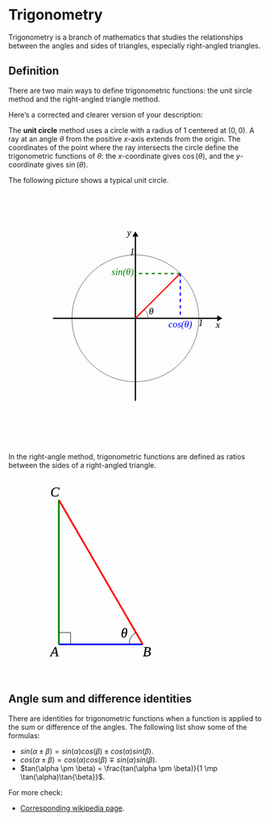 # Trigonometry

Trigonometry is a branch of mathematics that studies the relationships between the angles and sides of triangles, especially right-angled triangles.

## Definition

There are two main ways to define trigonometric functions: the unit sircle method and the right-angled triangle method.

Here’s a corrected and clearer version of your description:

The **unit circle** method uses a circle with a radius of 1 centered at $(0, 0)$. A ray at an angle $\theta$ from the positive $x$-axis extends from the origin. The coordinates of the point where the ray intersects the circle define the trigonometric functions of $\theta$: the $x$-coordinate gives $\cos(\theta)$, and the $y$-coordinate gives $\sin(\theta)$.

The following picture shows a typical unit circle.

<svg width="600" height="600" viewBox="-2 -2 4 4" xmlns="http://www.w3.org/2000/svg">
  <g font-size="0.15" text-anchor="middle" stroke-width="0.02" style="font-family: 'LatinModern'" font-style="italic">
   <line x1="-1.3" y1="0" x2="1.3" y2="0" stroke="black"/>
   <line x1="0" y1="-1.3" x2="0" y2="1.3" stroke="black"/>
   <circle cx="0" cy="0" r="1" fill="none" stroke="black" stroke-width="0.005"/>
   <path d="M 1.3 0.03 L 1.35 0 L 1.3 -0.03 Z" fill="black" stroke="black"/>
   <path d="M 0.03 -1.3 L 0 -1.35 L -0.03 -1.3 Z" fill="black" stroke="black"/>
   <text x="1.03" y="0.12">1</text>
   <text x="-0.05" y="-1">1</text>
   <line x1="0" y1="0" x2="0.707" y2="-0.707" stroke="red"/>
   <line x1="0.707" y1="-0.707" x2="0" y2="-0.707" stroke="green" stroke-dasharray="0.05"/>
   <text x="-0.2" y="-0.68" fill="green">sin(θ)</text>
   <line x1="0.707" y1="-0.707" x2="0.707" y2="0" stroke="blue" stroke-dasharray="0.05"/>
   <text x="0.707" y="0.14" fill='blue'>cos(θ)</text>
   <text x="0.25" y="-0.06">θ</text>
   <text x="-0.1" y="-1.3">y</text>
   <text x="1.3" y="0.15">x</text>
  </g>
  <path d="M 0.14,-0.14 A 0.2,0.2 0 0,1 0.2,0" fill="none" stroke="black" stroke-width="0.005"/>
</svg>

In the right-angle method, trigonometric functions are defined as ratios between the sides of a right-angled triangle.

<svg width="400" height="400" viewBox="-0.2 -1 1 1.2"  xmlns="http://www.w3.org/2000/svg" 
stroke="black" style="font-family: 'LatinModern'" font-style="italic" font-size="0.08">
  <g stroke-width="0.01">
    <line x1="0" y1="0" x2="0.5" y2="0" stroke="blue"/>
    <line x1="0" y1="0" x2="0" y2="-0.86" stroke="green"/>
    <line x1="0.5" y1="0" x2="0" y2="-0.86" stroke="red"/>
  </g>
  <g stroke-width="0.001">
    <text x="-0.05" y="0.07">A</text>
    <text x="0.5" y="0.07">B</text>
    <text x="-0.05" y="-0.88">C</text>
    <text x="0.37" y="-0.04">θ</text>
  </g>
  <g stroke-width="0.003" fill="none">
    <path d="M 0,-0.07 L 0.07,-0.07 L 0.07,0"/>
    <path d="M 0.46,-0.07 A 0.07,0.07 0 0,0 0.42,0"/>
  </g>
</svg>


## Angle sum and difference identities

There are identities for trigonometric functions when a function is applied to the sum or difference of the angles. The following list show some of the formulas:

- $sin(\alpha \pm \beta) = sin(\alpha)cos(\beta) \pm cos(\alpha)sin(\beta)$.
- $cos(\alpha \pm \beta) = cos(\alpha)cos(\beta) \mp sin(\alpha)sin(\beta)$.
- $tan(\alpha \pm \beta) = \frac{tan(\alpha \pm \beta)}{1 \mp \tan(\alpha)\tan{\beta}}$.

For more check:

- [Corresponding wikipedia page](https://en.wikipedia.org/wiki/List_of_trigonometric_identities).
